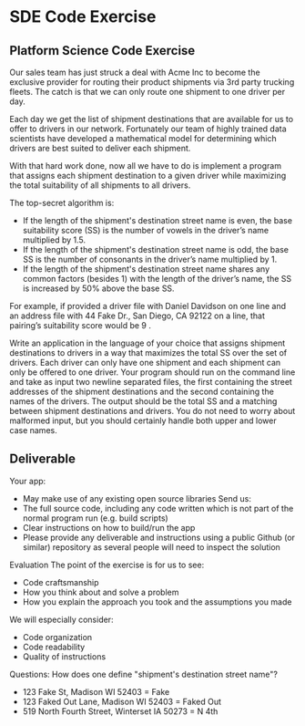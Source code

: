 # SDE Code Exercise

## Platform Science Code Exercise

Our sales team has just struck a deal with Acme Inc to become the exclusive provider for routing their product shipments via 3rd party
trucking fleets. The catch is that we can only route one shipment to one driver per day.

Each day we get the list of shipment destinations that are available for us to offer to drivers in our network. Fortunately our team of highly
trained data scientists have developed a mathematical model for determining which drivers are best suited to deliver each shipment.

With that hard work done, now all we have to do is implement a program that assigns each shipment destination to a given driver while
maximizing the total suitability of all shipments to all drivers.

The top-secret algorithm is:

- If the length of the shipment's destination street name is even, the base suitability score (SS) is the number of vowels in the driver’s
  name multiplied by 1.5.
- If the length of the shipment's destination street name is odd, the base SS is the number of consonants in the driver’s name multiplied
  by 1.
- If the length of the shipment's destination street name shares any common factors (besides 1) with the length of the driver’s name, the
  SS is increased by 50% above the base SS.

For example, if provided a driver file with Daniel Davidson on one line and an address file with 44 Fake Dr., San Diego, CA 92122 on
a line, that pairing’s suitability score would be 9 .

Write an application in the language of your choice that assigns shipment destinations to drivers in a way that maximizes the total SS over
the set of drivers. Each driver can only have one shipment and each shipment can only be offered to one driver. Your program should run
on the command line and take as input two newline separated files, the first containing the street addresses of the shipment destinations
and the second containing the names of the drivers. The output should be the total SS and a matching between shipment destinations and
drivers. You do not need to worry about malformed input, but you should certainly handle both upper and lower case names.

## Deliverable

Your app:

- May make use of any existing open source libraries
  Send us:
- The full source code, including any code written which is not part of the normal program run (e.g. build scripts)
- Clear instructions on how to build/run the app
- Please provide any deliverable and instructions using a public Github (or similar) repository as several people will need to inspect the
  solution

Evaluation
The point of the exercise is for us to see:

- Code craftsmanship
- How you think about and solve a problem
- How you explain the approach you took and the assumptions you made

We will especially consider:

- Code organization
- Code readability
- Quality of instructions

Questions:
How does one define "shipment's destination street name"?

- 123 Fake St, Madison WI 52403 = Fake
- 123 Faked Out Lane, Madison WI 52403 = Faked Out
- 519 North Fourth Street, Winterset IA 50273 = N 4th
